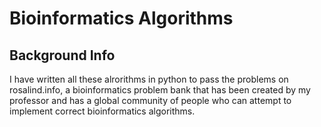 # Bioinformatics Algorithms

## Background Info
I have written all these alrorithms in python to pass the problems on rosalind.info, a bioinformatics problem bank that has been created by my professor and has a global community of people who can attempt to implement correct bioinformatics algorithms. 
